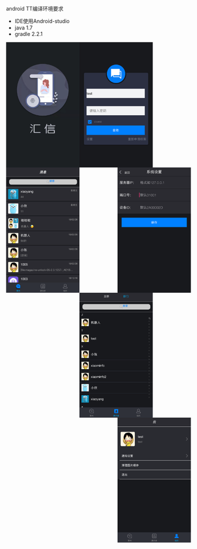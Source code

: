 android TT编译环境要求
* IDE使用Android-studio 
* java 1.7
* gradle 2.2.1


<img src="https://github.com/hd1df0011/TeamTalk/blob/master/android/welcome.jpg" width="200" hegiht="100" align=left />
<img src="https://github.com/hd1df0011/TeamTalk/blob/master/android/login.png" width="200" hegiht="100" align=center />
<img src="https://github.com/hd1df0011/TeamTalk/blob/master/android/system_settings.png" width="200" hegiht="100" align=right />  

<img src="https://github.com/hd1df0011/TeamTalk/blob/master/android/session.png" width="200" hegiht="100" align=left />
<img src="https://github.com/hd1df0011/TeamTalk/blob/master/android/addressbook.png" width="200" hegiht="100" align=center />
<img src="https://github.com/hd1df0011/TeamTalk/blob/master/android/my.png" width="200" hegiht="100" align=right />





